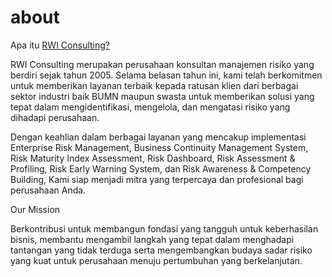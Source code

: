 # about
Apa itu <a href="[url](https://rwi.co.id/company-overview/)">RWI Consulting?</a>

RWI Consulting merupakan perusahaan konsultan manajemen risiko yang berdiri sejak tahun 2005. Selama belasan tahun ini, kami telah berkomitmen untuk memberikan layanan terbaik kepada ratusan klien dari berbagai sektor industri baik BUMN maupun swasta untuk memberikan solusi yang tepat dalam mengidentifikasi, mengelola, dan mengatasi risiko yang dihadapi perusahaan.

Dengan keahlian dalam berbagai layanan yang mencakup implementasi Enterprise Risk Management, Business Continuity Management System, Risk Maturity Index Assessment, Risk Dashboard, Risk Assessment & Profiling, Risk Early Warning System, dan Risk Awareness & Competency Building, Kami siap menjadi mitra yang terpercaya dan profesional bagi perusahaan Anda.

Our Mission

Berkontribusi untuk membangun fondasi yang tangguh untuk keberhasilan bisnis, membantu mengambil langkah yang tepat dalam menghadapi tantangan yang tidak terduga serta mengembangkan budaya sadar risiko yang kuat untuk perusahaan menuju pertumbuhan yang berkelanjutan.
